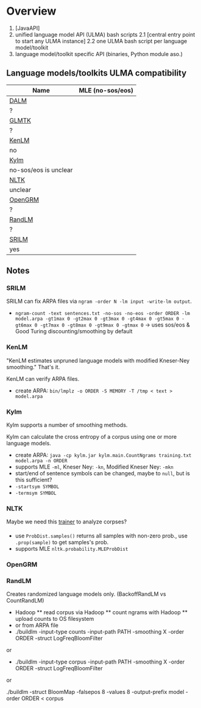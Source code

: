 # Overview
1. [JavaAPI]
2. unified language model API (ULMA) bash scripts
2.1 [central entry point to start any ULMA instance]
2.2 one ULMA bash script per language model/toolkit
3. language model/toolkit specific API (binaries, Python module aso.)

## Language models/toolkits ULMA compatibility
| Name | MLE (no-sos/eos) |
| ---- | -------------------- |
| [DALM](https://github.com/jnory/DALM)
 | ? |
| [GLMTK](https://github.com/renepickhardt/generalized-language-modeling-toolkit)
 | ? |
| [KenLM](http://kheafield.com/code/kenlm/)
 | no |
| [Kylm](http://www.phontron.com/kylm/)
 | no-sos/eos is unclear |
| [NLTK](https://github.com/nltk/nltk)
 | unclear |
| [OpenGRM](http://opengrm.org/)
 | ? |
| [RandLM](http://randlm.sourceforge.net/)
 | ? |
| [SRILM](http://www.speech.sri.com/projects/srilm/)
 | yes |

## Notes
### SRILM

SRILM can fix ARPA files via `ngram -order N -lm input -write-lm output`.

* `ngram-count -text sentences.txt -no-sos -no-eos -order ORDER -lm model.arpa -gt1max 0 -gt2max 0 -gt3max 0 -gt4max 0 -gt5max 0 -gt6max 0 -gt7max 0 -gt8max 0 -gt9max 0 -gtmax 0`
-> uses sos/eos & Good Turing discounting/smoothing by default

### KenLM
"KenLM estimates unpruned language models with modified Kneser-Ney smoothing."
That's it.

KenLM can verify ARPA files.

* create ARPA: `bin/lmplz -o ORDER -S MEMORY -T /tmp < text > model.arpa`

### Kylm
Kylm supports a number of smoothing methods.

Kylm can calculate the cross entropy of a corpus using one or more language models.

* create ARPA: `java -cp kylm.jar kylm.main.CountNgrams training.txt model.arpa -n ORDER`
* supports MLE `-ml`, Kneser Ney: `-kn`, Modified Kneser Ney: `-mkn`
* start/end of sentence symbols can be changed, maybe to `null`, but is this sufficient?
 * `-startsym SYMBOL`
 * `-termsym SYMBOL`

### NLTK

Maybe we need this [trainer](https://github.com/japerk/nltk-trainer) to analyze corpses?

#### 

* use `ProbDist.samples()` returns all samples with non-zero prob., use `.prop(sample)` to get samples's prob.
* supports MLE `nltk.probability.MLEProbDist`

### OpenGRM

### RandLM
Creates randomized language models only. (BackoffRandLM vs CountRandLM)

* Hadoop
** read corpus via Hadoop
** count ngrams with Hadoop
** upload counts to OS filesystem
* or from ARPA file
* ./buildlm -input-type counts -input-path PATH -smoothing X -order ORDER -struct LogFreqBloomFilter

or

* ./buildlm -input-type corpus -input-path PATH -smoothing X -order ORDER -struct LogFreqBloomFilter

or

./buildlm -struct BloomMap -falsepos 8 -values 8 -output-prefix model -order ORDER < corpus
